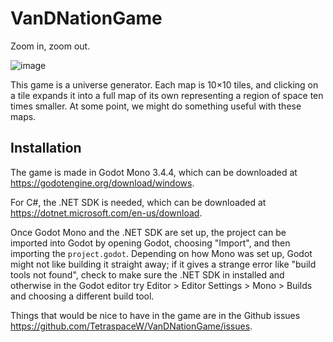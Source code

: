 # VanDNationGame
Zoom in, zoom out.

![image](https://user-images.githubusercontent.com/2828594/175772869-f16fc72a-c1da-43c9-986f-19a2dc0c19bc.png)

This game is a universe generator. Each map is 10×10 tiles, and clicking on a tile expands it into a full map of its own representing a region of space ten times smaller. At some point, we might do something useful with these maps. 

## Installation

The game is made in Godot Mono 3.4.4, which can be downloaded at https://godotengine.org/download/windows.

For C#, the .NET SDK is needed, which can be downloaded at https://dotnet.microsoft.com/en-us/download. 

Once Godot Mono and the .NET SDK are set up, the project can be imported into Godot by opening Godot, choosing "Import", and then importing the `project.godot`. Depending on how Mono was set up, Godot might not like building it straight away; if it gives a strange error like "build tools not found", check to make sure the .NET SDK in installed and otherwise in the Godot editor try Editor > Editor Settings > Mono > Builds and choosing a different build tool.

Things that would be nice to have in the game are in the Github issues https://github.com/TetraspaceW/VanDNationGame/issues.
